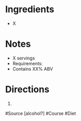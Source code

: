 # Ingredients
- X
# Notes
- X servings
- Requirements:
- Contains XX% ABV
# Directions
1.
 #Source [alcohol?] #Course #Diet 